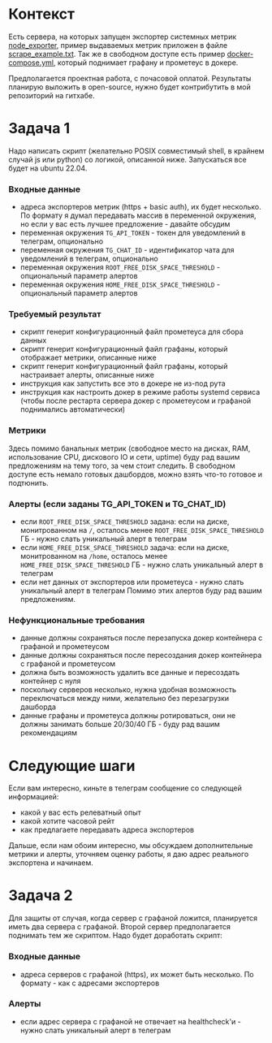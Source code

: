 # Контекст
Есть сервера, на которых запущен экспортер системных метрик
[node_exporter](https://github.com/prometheus/node_exporter), пример выдаваемых метрик приложен в файле
[scrape_example.txt](./scrape_example.txt). Так же в свободном доступе есть пример
[docker-compose.yml](https://github.com/docker/awesome-compose/tree/master/prometheus-grafana), который
поднимает графану и прометеус в докере.

Предполагается проектная работа, с почасовой оплатой. Результаты планирую выложить в open-source, нужно
будет контрибутить в мой репозиторий на гитхабе.

# Задача 1
Надо написать скрипт (желательно POSIX совместимый shell, в крайнем случай js или python) со логикой,
описанной ниже. Запускаться все будет на ubuntu 22.04.
### Входные данные
 - адреса экспортеров метрик (https + basic auth), их будет несколько. По формату я думал передавать
 массив в переменной окружения, но если у вас есть лучшее предложение - давайте обсудим
 - переменная окружения `TG_API_TOKEN` - токен для уведомлений в телеграм, опционально
 - переменная окружения `TG_CHAT_ID` - идентификатор чата для уведомлений в телеграм, опционально
 - переменная окружения `ROOT_FREE_DISK_SPACE_THRESHOLD` - опциональный параметр алертов
 - переменная окружения `HOME_FREE_DISK_SPACE_THRESHOLD` - опциональный параметр алертов
### Требуемый результат
 - скрипт генерит конфигурационный файл прометеуса для сбора данных
 - скрипт генерит конфигурационный файл графаны, который отображает метрики, описанные ниже
 - скрипт генерит конфигурационный файл графаны, который настраивает алерты, описанные ниже
 - инструкция как запустить все это в докере не из-под рута
 - инструкция как настроить докер в режиме работы systemd сервиса (чтобы после рестарта сервера докер с
 прометеусом и графаной поднимались автоматически)
### Метрики
Здесь помимо банальных метрик (свободное место на дисках, RAM, использование CPU, дискового IO и сети, uptime)
буду рад вашим предложениям на тему того, за чем стоит следить. В свободном доступе есть немало готовых
дашбордов, можно взять что-то готовое и подтюнить.
### Алерты (если заданы TG_API_TOKEN и TG_CHAT_ID)
 - если `ROOT_FREE_DISK_SPACE_THRESHOLD` задана: если на диске, монитрованном на `/`, осталось менее `ROOT_FREE_DISK_SPACE_THRESHOLD` ГБ - нужно слать уникальный алерт в телеграм
 - если `HOME_FREE_DISK_SPACE_THRESHOLD` задача: если на диске, монитрованном на `/home`, осталось менее `HOME_FREE_DISK_SPACE_THRESHOLD` ГБ - нужно слать уникальный алерт в телеграм
 - если нет данных от экспортеров или прометеуса - нужно слать уникальный алерт в телеграм
Помимо этих алертов буду рад вашим предложениям.
### Нефункциональные требования
 - данные должны сохраняться после перезапуска докер контейнера с графаной и прометеусом
 - данные должны сохраняться после пересоздания докер контейнера с графаной и прометеусом
 - должна быть возможность удалить все данные и пересоздать контейнер с нуля
 - поскольку серверов несколько, нужна удобная возможность переключаться между ними, желательно без
 перезагрузки дашборда
 - данные графаны и прометеуса должны ротироваться, они не должны занимать больше 20/30/40 ГБ - буду
 рад вашим рекомендациям

# Следующие шаги
Если вам интересно, киньте в телеграм сообщение со следующей информацией:
 - какой у вас есть релеватный опыт
 - какой хотите часовой рейт
 - как предлагаете передавать адреса экспортеров

Дальше, если нам обоим интересно, мы обсуждаем дополнительные метрики и алерты, уточняем оценку работы, я даю адрес реального экспортена и начинаем.

# Задача 2
Для защиты от случая, когда сервер с графаной ложится, планируется иметь два сервера с графаной. Второй сервер
предполагается поднимать тем же скриптом. Надо будет доработать скрипт:
### Входные данные
 - адреса серверов с графаной (https), их может быть несколько. По формату - как с адресами экспортеров
### Алерты
 - если адрес сервера с графаной не отвечает на healthcheck'и - нужно слать уникальный алерт в телеграм